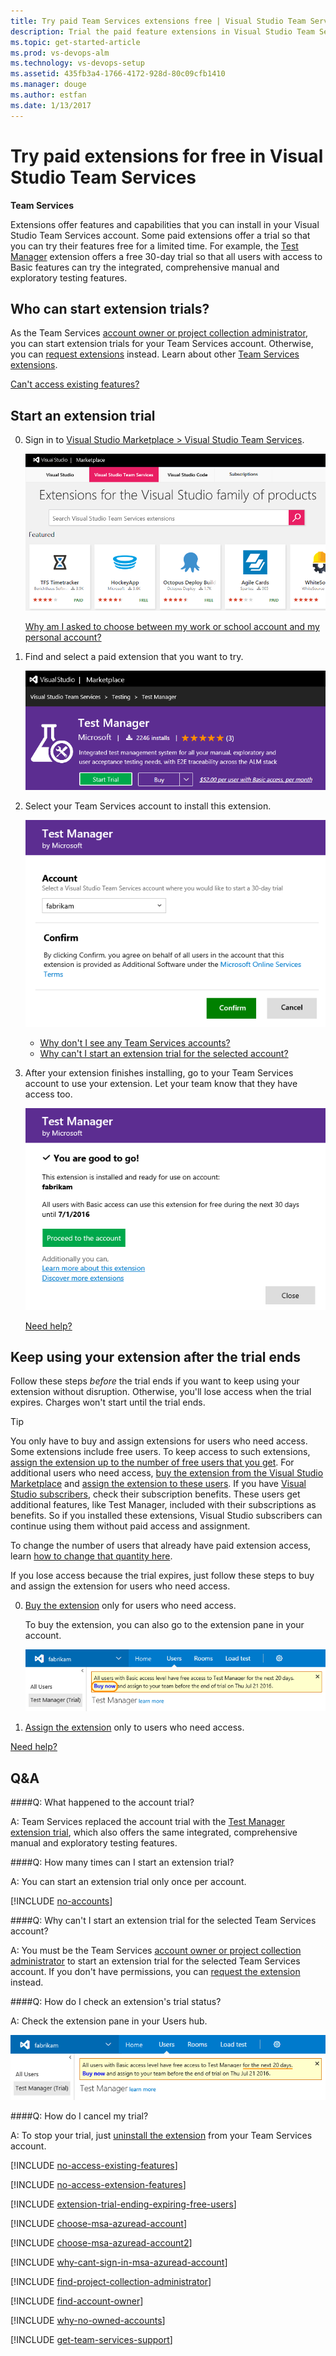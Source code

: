 ```yaml
---
title: Try paid Team Services extensions free | Visual Studio Team Services
description: Trial the paid feature extensions in Visual Studio Team Services (VSTS, Visual Studio Online, VSO)
ms.topic: get-started-article
ms.prod: vs-devops-alm
ms.technology: vs-devops-setup
ms.assetid: 435fb3a4-1766-4172-928d-80c09cfb1410
ms.manager: douge
ms.author: estfan
ms.date: 1/13/2017
---
```


#   Try paid extensions for free in Visual Studio Team Services

**Team Services**

Extensions offer features and capabilities that you 
can install in your Visual Studio Team Services account. 
Some paid extensions offer a trial so that you can try 
their features free for a limited time. 
For example, the [Test Manager](https://marketplace.visualstudio.com/items/ms.vss-testmanager-web) 
extension offers a free 30-day trial so that all 
users with access to Basic features can try the integrated, 
comprehensive manual and exploratory testing features. 

## Who can start extension trials?

As the Team Services [account owner or project collection administrator](#find-owner), 
you can start extension trials for your Team Services account. 
Otherwise, you can 
[request extensions](https://www.visualstudio.com/docs/marketplace/get-vsts-extensions#request) 
instead. Learn about other 
[Team Services extensions](https://marketplace.visualstudio.com/vsts).

[Can't access existing features?](#feature-access)

##  Start an extension trial

0.  Sign in to [Visual Studio Marketplace > Visual Studio Team Services](https://marketplace.visualstudio.com/vsts).

	![Find extension trial](../../marketplace/_img/get-vsts-extensions/marketplace.png)

	[Why am I asked to choose between my work or school account and my personal account?](#ChooseOrgAcctMSAcct)

0.	Find and select a paid extension that you want to try.

	![Start the extension trial](_img/try-additional-features/mp-start-test-manager-trial.png)

0.  Select your Team Services account to install this extension.

	![Select Team Services account for extension trial](_img/try-additional-features/select-account.png)

	*	[Why don't I see any Team Services accounts?](#no-accounts) 
	*	[Why can't I start an extension trial for the selected account?](#no-permissions) 

0.	After your extension finishes installing, 
	go to your Team Services account to use your extension. 
	Let your team know that they have access too.

	![Marketplace installs your extension](_img/try-additional-features/extension-installed.png)

	[Need help?](#get-support)

<a name="after-trial"></a>
##		Keep using your extension after the trial ends

Follow these steps *before* the trial ends if you want 
to keep using your extension without disruption. 
Otherwise, you'll lose access when the trial expires. 
Charges won't start until the trial ends. 

> [!TIP]
> You only have to buy and assign extensions for users who need access. 
> Some extensions include free users. To keep access to such extensions, 
> [assign the extension up to the number of free users that you get](../../marketplace/get-vsts-extensions.md#assign-extension). 
> For additional users who need access, 
> [buy the extension from the Visual Studio Marketplace](../../marketplace/get-vsts-extensions.md) 
> and [assign the extension to these users](../../marketplace/get-vsts-extensions.md#assign-extension). 
> If you have [Visual Studio subscribers](https://marketplace.visualstudio.com/subscriptions), 
> check their subscription benefits. These users get additional features, 
> like Test Manager, included with their subscriptions as benefits. 
> So if you installed these extensions, Visual Studio subscribers 
> can continue using them without paid access and assignment.
> 
> To change the number of users that already have paid extension access, 
> learn [how to change that quantity here](../../marketplace/get-vsts-extensions.md#change-extension-quantity).

If you lose access because the trial expires, 
just follow these steps to buy and assign the 
extension for users who need access.

0.	[Buy the extension](../../marketplace/get-vsts-extensions.md#install-extension) 
only for users who need access.

	To buy the extension, you can also go to the extension pane in your account.	

	![Users hub, extension pane](_img/try-additional-features/extension-trial-in-account-updated-ui.png)

0.	[Assign the extension](../../marketplace/get-vsts-extensions.md#assign-extension) 
only to users who need access.

[Need help?](#get-support)

##  Q&A

<!-- BEGINSECTION class="md-qanda" -->

<a name="account-trial"></a>
####Q:   What happened to the account trial?

A:	Team Services replaced the account trial with the 
[Test Manager extension trial](https://marketplace.visualstudio.com/items/ms.vss-testmanager-web), 
which also offers the same integrated, 
comprehensive manual and exploratory testing features. 

####Q:		How many times can I start an extension trial?

A:  You can start an extension trial only once per account. 

<a name="no-accounts"></a>

[!INCLUDE [no-accounts](../../marketplace/_shared/qa-no-accounts.md)]

<a name="no-permissions"></a>
####Q:		Why can't I start an extension trial for the selected Team Services account?

A:	You must be the Team Services [account owner or project collection administrator](#find-owner) 
to start an extension trial for the selected Team Services account. If you don't have permissions, 
you can [request the extension](../../marketplace/get-vsts-extensions.md#request) instead. 

<a name="check-trial"></a>
####Q:		How do I check an extension's trial status?

A:	Check the extension pane in your Users hub.

![Check extension trial](_img/try-additional-features/check-extension-trial-updated-ui.png)

####Q:   How do I cancel my trial?

A: To stop your trial, just 
[uninstall the extension](https://www.visualstudio.com/docs/marketplace/get-vsts-extensions#uninstall-disable-extension) 
from your Team Services account.

<a name="feature-access"></a>

[!INCLUDE [no-access-existing-features](../../_shared/qa-no-access-existing-features.md)]

<a name="extension-access"></a>

[!INCLUDE [no-access-extension-features](../../_shared/qa-no-access-extension-features.md)]

[!INCLUDE [extension-trial-ending-expiring-free-users](../../_shared/qa-extension-trial-ending-expiring-free-users.md)]

<a name="ChooseOrgAcctMSAcct"></a>

[!INCLUDE [choose-msa-azuread-account](../../_shared/qa-choose-msa-azuread-account.md)]

[!INCLUDE [choose-msa-azuread-account2](../../_shared/qa-choose-msa-azuread-account2.md)]

[!INCLUDE [why-cant-sign-in-msa-azuread-account](../../_shared/qa-why-cant-sign-in-msa-azuread-account.md)]

<a name="find-owner"></a>

[!INCLUDE [find-project-collection-administrator](../../_shared/qa-find-project-collection-administrator.md)]

[!INCLUDE [find-account-owner](../../_shared/qa-find-account-owner.md)]

[!INCLUDE [why-no-owned-accounts](../../_shared/qa-why-no-owned-accounts.md)]

<a name="get-support"></a>

[!INCLUDE [get-team-services-support](../../_shared/qa-get-team-services-support.md)]

<!-- ENDSECTION --> 
